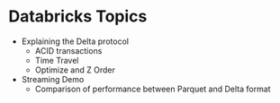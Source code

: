 # Databricks Topics

- Explaining the Delta protocol
  - ACID transactions
  - Time Travel
  - Optimize and Z Order
- Streaming Demo
  - Comparison of performance between Parquet and Delta format
